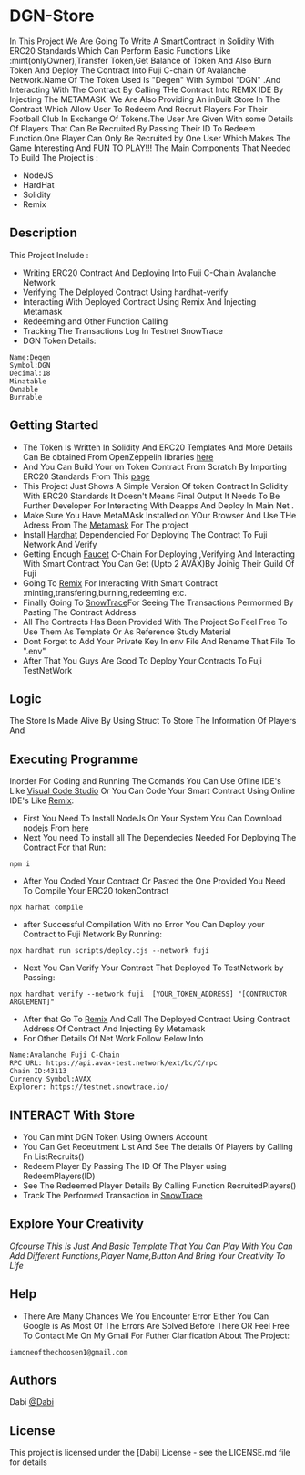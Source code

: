 # DGN-Store
In This Project We Are Going To Write A SmartContract In Solidity With ERC20 Standards Which Can Perform Basic Functions Like :mint(onlyOwner),Transfer Token,Get Balance of Token And Also Burn Token And Deploy The Contract Into Fuji C-chain Of Avalanche Network.Name Of The Token Used Is "Degen" With Symbol "DGN" .And Interacting With The Contract By Calling THe Contract Into REMIX IDE By Injecting The METAMASK. We Are Also Providing An inBuilt Store In The Contract Which Allow User To Redeem And Recruit Players For Their Football Club In Exchange Of Tokens.The User Are Given With some Details Of Players That Can Be  Recruited By Passing Their ID To Redeem Function.One Player Can Only Be Recruited by One User Which Makes The Game Interesting And FUN TO PLAY!!!
The Main Components That Needed To Build The Project is :
* NodeJS
* HardHat
* Solidity
* Remix
## Description
This Project Include :
* Writing ERC20 Contract And Deploying Into Fuji C-Chain Avalanche Network
* Verifying The Delployed Contract Using hardhat-verify
* Interacting With Deployed Contract Using Remix And Injecting Metamask
* Redeeming and Other Function Calling
* Tracking The Transactions Log In Testnet SnowTrace
* DGN Token Details:
````
Name:Degen
Symbol:DGN
Decimal:18
Minatable
Ownable
Burnable
````
## Getting Started
* The Token Is Written In Solidity And ERC20 Templates And More Details Can Be obtained From OpenZeppelin libraries [here](https://openzeppelin.com/contracts/)
* And You Can Build Your on Token Contract From Scratch By Importing ERC20 Standards From This [page](@openzeppelin/contracts@5.0.1/token/ERC20/ERC20.sol)
* This Project Just Shows A Simple Version Of token Contract In Solidity With ERC20 Standards It Doesn't Means Final Output It Needs To Be Further Developer For Interacting With Deapps And Deploy In Main Net .
* Make Sure You Have MetaMAsk Installed on YOur Browser And Use THe Adress From The [Metamask](https://metamask.io/) For The project
* Install [Hardhat](https://hardhat.org/) Dependencied For Deploying The Contract To Fuji Network And Verify
* Getting Enough [Faucet](https://faucet.avax-test.network/) C-Chain For Deploying ,Verifying And Interacting With Smart Contract You Can Get (Upto 2 AVAX)By Joinig Their Guild Of Fuji
* Going To [Remix](https://remix.ethereum.org/) For Interacting With Smart Contract :minting,transfering,burning,redeeming etc.
* Finally Going To [SnowTrace](https://testnet.snowtrace.io/)For Seeing The Transactions Permormed By Pasting The Contract Address
* All The Contracts Has Been Provided With The Project So Feel Free To Use Them As Template Or As Reference Study Material
* Dont Forget to Add Your Private Key In env File And Rename That File To ".env"
* After That You Guys Are Good To Deploy Your Contracts To Fuji TestNetWork
## Logic
The Store Is Made Alive By Using Struct To Store The Information Of Players And 
## Executing Programme
Inorder For Coding and Running The Comands You Can Use Ofline IDE's Like [Visual Code Studio](https://code.visualstudio.com/) Or You Can Code Your Smart Contract Using Online IDE's Like [Remix](https://remix.ethereum.org/):
* First You Need To Install NodeJs On Your System You Can Download nodejs From [here](https://nodejs.org/)
* Next You need To install all The Dependecies Needed For Deploying The Contract For that Run:
````
npm i
````
* After You Coded Your Contract Or Pasted the One Provided You Need To Compile Your ERC20 tokenContract
````
npx harhat compile
````
* after Successful Compilation With no Error You Can Deploy your Contract to Fuji Network By Running:
````
npx hardhat run scripts/deploy.cjs --network fuji
````
* Next You Can Verify Your Contract That Deployed To TestNetwork by Passing:
````
npx hardhat verify --network fuji  [YOUR_TOKEN_ADDRESS] "[CONTRUCTOR ARGUEMENT]"
````
* After that Go To [Remix](https://remix.ethereum.org/) And Call The Deployed Contract Using Contract Address Of Contract And Injecting By Metamask
* For Other Details Of Net Work Follow Below Info
````
Name:Avalanche Fuji C-Chain
RPC URL: https://api.avax-test.network/ext/bc/C/rpc
Chain ID:43113
Currency Symbol:AVAX
Explorer: https://testnet.snowtrace.io/
````
## INTERACT With Store
* You Can mint DGN Token Using Owners Account
* You Can Get Receuitment List And See The details Of Players by Calling Fn ListRecruits()
* Redeem Player By Passing The ID Of The Player using RedeemPlayers(ID)
* See The Redeemed Player Details By Calling Function RecruitedPlayers()
* Track The Performed Transaction in [SnowTrace](https://testnet.snowtrace.io/)
## Explore Your Creativity
*Ofcourse This Is Just And Basic Template That You Can Play With You Can Add Different Functions,Player Name,Button And Bring Your Creativity To Life*
## Help
* There Are Many Chances We You Encounter Error Either You Can Google is As Most Of The Errors Are Solved Before There OR
 Feel Free To Contact Me On My Gmail For Futher Clarification About The Project:
````
iamoneofthechoosen1@gmail.com
````

## Authors

Dabi 
[@Dabi](iamoneofthechoosen1@gmial.com)


## License

This project is licensed under the [Dabi] License - see the LICENSE.md file for details
